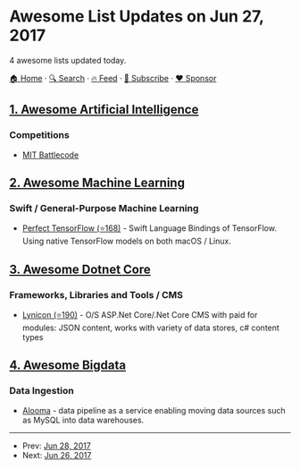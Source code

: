 # Awesome List Updates on Jun 27, 2017

4 awesome lists updated today.

[🏠 Home](/README.md) · [🔍 Search](https://www.trackawesomelist.com/search/) · [🔥 Feed](https://www.trackawesomelist.com/rss.xml) · [📮 Subscribe](https://trackawesomelist.us17.list-manage.com/subscribe?u=d2f0117aa829c83a63ec63c2f&id=36a103854c) · [❤️  Sponsor](https://github.com/sponsors/theowenyoung)



## [1. Awesome Artificial Intelligence](/content/owainlewis/awesome-artificial-intelligence/README.md)

### Competitions

*   [MIT Battlecode](https://www.battlecode.org/)

## [2. Awesome Machine Learning](/content/josephmisiti/awesome-machine-learning/README.md)

### Swift / General-Purpose Machine Learning

*   [Perfect TensorFlow (⭐168)](https://github.com/PerfectlySoft/Perfect-TensorFlow) - Swift Language Bindings of TensorFlow. Using native TensorFlow models on both macOS / Linux.

## [3. Awesome Dotnet Core](/content/thangchung/awesome-dotnet-core/README.md)

### Frameworks, Libraries and Tools / CMS

*   [Lynicon (⭐190)](https://github.com/jamesej/lyniconanc) - O/S ASP.Net Core/.Net Core CMS with paid for modules: JSON content, works with variety of data stores, c# content types

## [4. Awesome Bigdata](/content/newTendermint/awesome-bigdata/README.md)

### Data Ingestion

*   [Alooma](https://www.alooma.com/integrations/mysql) - data pipeline as a service enabling moving data sources such as MySQL into data warehouses.

---

- Prev: [Jun 28, 2017](/content/2017/06/28/README.md)
- Next: [Jun 26, 2017](/content/2017/06/26/README.md)